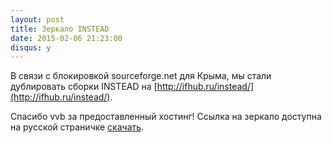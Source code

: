```yaml
---
layout: post
title: Зеркало INSTEAD
date: 2015-02-06 21:23:00
disqus: y
---
```

В связи с блокировкой sourceforge.net для Крыма, мы стали дублировать
сборки INSTEAD на [http://ifhub.ru/instead/](http://ifhub.ru/instead/).

Спасибо vvb за предоставленный хостинг! Ссылка на зеркало доступна на 
русской страничке [скачать](http://instead.syscall.ru/ru/download).
